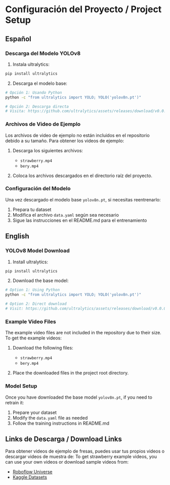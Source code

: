 # Configuración del Proyecto / Project Setup

## Español

### Descarga del Modelo YOLOv8
1. Instala ultralytics:
```bash
pip install ultralytics
```

2. Descarga el modelo base:
```bash
# Opción 1: Usando Python
python -c "from ultralytics import YOLO; YOLO('yolov8n.pt')"

# Opción 2: Descarga directa
# Visita: https://github.com/ultralytics/assets/releases/download/v0.0.0/yolov8n.pt
```

### Archivos de Video de Ejemplo
Los archivos de video de ejemplo no están incluidos en el repositorio debido a su tamaño. Para obtener los videos de ejemplo:

1. Descarga los siguientes archivos:
   - `strawberry.mp4`
   - `bery.mp4`

2. Coloca los archivos descargados en el directorio raíz del proyecto.

### Configuración del Modelo
Una vez descargado el modelo base `yolov8n.pt`, si necesitas reentrenarlo:

1. Prepara tu dataset
2. Modifica el archivo `data.yaml` según sea necesario
3. Sigue las instrucciones en el README.md para el entrenamiento

## English

### YOLOv8 Model Download
1. Install ultralytics:
```bash
pip install ultralytics
```

2. Download the base model:
```bash
# Option 1: Using Python
python -c "from ultralytics import YOLO; YOLO('yolov8n.pt')"

# Option 2: Direct download
# Visit: https://github.com/ultralytics/assets/releases/download/v0.0.0/yolov8n.pt
```

### Example Video Files
The example video files are not included in the repository due to their size. To get the example videos:

1. Download the following files:
   - `strawberry.mp4`
   - `bery.mp4`

2. Place the downloaded files in the project root directory.

### Model Setup
Once you have downloaded the base model `yolov8n.pt`, if you need to retrain it:

1. Prepare your dataset
2. Modify the `data.yaml` file as needed
3. Follow the training instructions in README.md

## Links de Descarga / Download Links
Para obtener videos de ejemplo de fresas, puedes usar tus propios videos o descargar videos de muestra de:
To get strawberry example videos, you can use your own videos or download sample videos from:

- [Roboflow Universe](https://universe.roboflow.com/mirai-am0w4/object-detection-project-wq4pk-7nhec)
- [Kaggle Datasets](https://www.kaggle.com/datasets?search=strawberry+detection) 